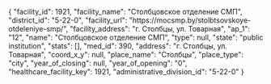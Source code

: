 {
    "facility_id": 1921,
    "facility_name": "Столбцовское отделение СМП",
    "district_id": "5-22-0",
    "facility_url": "https:\/\/mocsmp.by\/stolbtsovskoye-otdeleniye-smp\/",
    "facility_address": "г. Столбцы, ул. Товарная",
    "ap_1": "12",
    "name": "Столбцовское отделение СМП",
    "type": null,
    "state": "public institution",
    "stats": [],
    "med_id": 390,
    "address": "г. Столбцы, ул. Товарная",
    "coord_x_y": null,
    "place_name": "Столбцы",
    "place_type": "city",
    "year_of_closing": null,
    "year_of_opening": "0",
    "healthcare_facility_key": 1921,
    "administrative_division_id": "5-22-0"
}